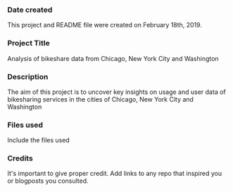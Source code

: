 ### Date created
This project and README file were created on February 18th, 2019.

### Project Title
Analysis of bikeshare data from Chicago, New York City and Washington

### Description
The aim of this project is to uncover key insights on usage and user data of bikesharing services in the cities of Chicago, New York City and Washington

### Files used
Include the files used

### Credits
It's important to give proper credit. Add links to any repo that inspired you or blogposts you consulted.

